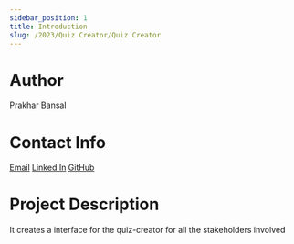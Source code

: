 ```yaml
---
sidebar_position: 1
title: Introduction
slug: /2023/Quiz Creator/Quiz Creator
---
```



# Author
Prakhar Bansal

# Contact Info
[Email](mailto:prakharb56@gmail.com)
[Linked In](https://www.linkedin.com/in/pb3031/) 
[GitHub](https://github.com/Prakhar-commits) 

# Project Description

It creates a interface for the quiz-creator for all the stakeholders involved
